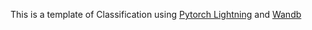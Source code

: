 This is a template of Classification using [Pytorch Lightning](https://github.com/PyTorchLightning/pytorch-lightning) and [Wandb](https://wandb.ai/site)